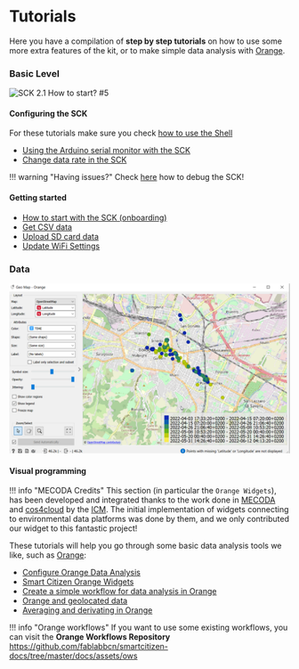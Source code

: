 # Tutorials

Here you have a compilation of **step by step tutorials** on how to use some more extra features of the kit, or to make simple data analysis with [Orange](https://orangedatamining.com/).

### Basic Level

<img src="https://live.staticflickr.com/65535/47950999751_13e6e00f49_b.jpg" alt="SCK 2.1 How to start? #5">

#### Configuring the SCK

For these tutorials make sure you check [how to use the Shell](/Guides/getting%20started/Using%20the%20Shell/)

- [Using the Arduino serial monitor with the SCK](/Resources/Tutorials/Arduino%20Serial/)
- [Change data rate in the SCK](/Resources/Tutorials/Change%20data%20rate%20in%20the%20SCK/)

!!! warning "Having issues?"
    Check [here](/Guides/getting%20started/Debugging%20your%20sensors/) how to debug the SCK!

#### Getting started

- [How to start with the SCK (onboarding)](/Guides/getting%20started/Onboarding%20Sensors/)
- [Get CSV data](/Guides/getting%20started/Downloading%20the%20Data/)
- [Upload SD card data](/Guides/getting%20started/Uploading%20SD%20Card%20Data/)
- [Update WiFi Settings](/Guides/getting%20started/Updating%20the%20Wi-Fi/)

### Data

![](/assets/images/tutorials/orange-geo.png)

#### Visual programming

!!! info "MECODA Credits"
    This section (in particular the `Orange Widgets`), has been developed and integrated thanks to the work done in [MECODA](https://github.com/eosc-cos4cloud/mecoda-orange) and [cos4cloud](https://cos4cloud.eu/) by the [ICM](https://www.icm.csic.es/es). The initial implementation of widgets connecting to environmental data platforms was done by them, and we only contributed our widget to this fantastic project!

These tutorials will help you go through some basic data analysis tools we like, such as [Orange](https://orangedatamining.com/):

- [Configure Orange Data Analysis](/Resources/Tutorials/Configure%20Orange%20Data%20Analysis/)
- [Smart Citizen Orange Widgets](/Guides/data/Orange%20Data%20Widgets/)
- [Create a simple workflow for data analysis in Orange](/Resources/Tutorials/Simple%20Orange%20Workflow/)
- [Orange and geolocated data](/Resources/Tutorials/Orange%20and%20geolocated%20data/)
- [Averaging and derivating in Orange](/Resources/Tutorials/Averages-and-derivatives-in-Orange/)

!!! info "Orange workflows"
    If you want to use some existing workflows, you can visit the **Orange Workflows Repository** https://github.com/fablabbcn/smartcitizen-docs/tree/master/docs/assets/ows

